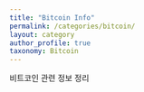 ```yaml
---
title: "Bitcoin Info"
permalink: /categories/bitcoin/
layout: category
author_profile: true
taxonomy: Bitcoin
---
```


비트코인 관련 정보 정리